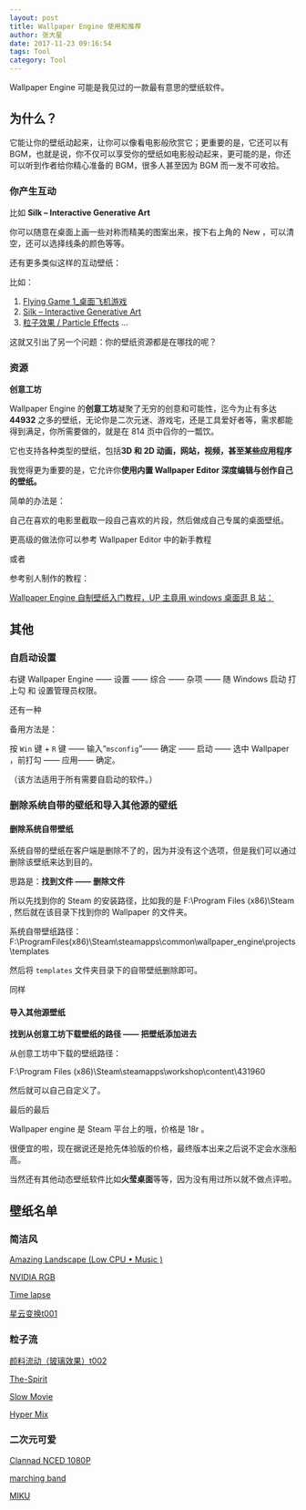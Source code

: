 ```yaml
---
layout: post
title: Wallpaper Engine 使用和推荐
author: 张大星
date: 2017-11-23 09:16:54
tags: Tool
category: Tool
---
```


Wallpaper Engine 可能是我见过的一款最有意思的壁纸软件。





## 为什么？

它能让你的壁纸动起来，让你可以像看电影般欣赏它；更重要的是，它还可以有 BGM，也就是说，你不仅可以享受你的壁纸如电影般动起来，更可能的是，你还可以听到作者给你精心准备的 BGM，很多人甚至因为 BGM 而一发不可收拾。

### 你产生互动

比如 **Silk – Interactive Generative Art**

你可以随意在桌面上画一些对称而精美的图案出来，按下右上角的 New ，可以清空，还可以选择线条的颜色等等。

还有更多类似这样的互动壁纸：

比如： 

1.  [Flying Game 1_桌面飞机游戏](http://steamcommunity.com/sharedfiles/filedetails/?id=820524571)
 2. [Silk – Interactive Generative Art](http://steamcommunity.com/sharedfiles/filedetails/?id=823274093)
3. [粒子效果 / Particle Effects](http://steamcommunity.com/sharedfiles/filedetails/?id=824733767)
  ...

这就又引出了另一个问题：你的壁纸资源都是在哪找的呢？

### 资源

**创意工坊**

Wallpaper Engine 的**创意工坊**凝聚了无穷的创意和可能性，迄今为止有多达 **44932** 之多的壁纸，无论你是二次元迷、游戏宅，还是工具爱好者等，需求都能得到满足，你所需要做的，就是在 814 页中舀你的一瓢饮。

它也支持各种类型的壁纸，包括**3D 和 2D 动画，网站，视频，甚至某些应用程序**

我觉得更为重要的是，它允许你**使用内置 Wallpaper Editor 深度编辑与创作自己的壁纸。**

简单的办法是：

自己在喜欢的电影里截取一段自己喜欢的片段，然后做成自己专属的桌面壁纸。

更高级的做法你可以参考  Wallpaper Editor  中的新手教程

或者

参考别人制作的教程：

[Wallpaper Engine 自制壁纸入门教程，UP 主竟用 windows 桌面逛 B 站：](http://www.bilibili.com/video/av7689271/)

## 其他

### 自启动设置

右键 Wallpaper Engine —— 设置 —— 综合 —— 杂项 ——
随 Windows 启动 打上勾 和 设置管理员权限。

还有一种

备用方法是：

按 `Win` 键 + `R` 键 —— 输入“`msconfig`”—— 确定 —— 启动 —— 选中 Wallpaper ，前打勾 —— 应用—— 确定。

（该方法适用于所有需要自启动的软件。）

### 删除系统自带的壁纸和导入其他源的壁纸

#### 删除系统自带壁纸

系统自带的壁纸在客户端是删除不了的，因为并没有这个选项，但是我们可以通过删除该壁纸来达到目的。

思路是：**找到文件 —— 删除文件**

所以先找到你的 Steam 的安装路径，比如我的是 F:\Program Files (x86)\Steam , 然后就在该目录下找到你的 Wallpaper 的文件夹。

系统自带壁纸路径：F:\ProgramFiles(x86)\Steam\steamapps\common\wallpaper_engine\projects\templates

然后将 `templates` 文件夹目录下的自带壁纸删除即可。

同样

#### 导入其他源壁纸

**找到从创意工坊下载壁纸的路径 —— 把壁纸添加进去**

从创意工坊中下载的壁纸路径：

F:\Program Files (x86)\Steam\steamapps\workshop\content\431960

然后就可以自己自定义了。



最后的最后

Wallpaper engine 是 Steam 平台上的哦，价格是 18r 。

很便宜的啦，现在据说还是抢先体验版的价格，最终版本出来之后说不定会水涨船高。

当然还有其他动态壁纸软件比如**火莹桌面**等等，因为没有用过所以就不做点评啦。

## 壁纸名单

### 简洁风

[Amazing Landscape (Low CPU • Music )](http://steamcommunity.com/sharedfiles/filedetails/?id=824911868)

[NVIDIA RGB](http://steamcommunity.com/sharedfiles/filedetails/?id=838533954)

[Time lapse](http://steamcommunity.com/sharedfiles/filedetails/?id=824548506)

[星云变换t001](http://steamcommunity.com/sharedfiles/filedetails/?id=833227004)

### 粒子流

[颜料流动（玻璃效果）t002](http://steamcommunity.com/sharedfiles/filedetails/?id=837681768)

[The-Spirit](http://steamcommunity.com/sharedfiles/filedetails/?id=823944914)

[Slow Movie](http://steamcommunity.com/sharedfiles/filedetails/?id=897016354)

[Hyper Mix](http://steamcommunity.com/sharedfiles/filedetails/?id=837863991)

### 二次元可爱

[Clannad NCED 1080P](http://steamcommunity.com/sharedfiles/filedetails/?id=824548397)

[marching band](http://steamcommunity.com/sharedfiles/filedetails/?id=822631313)

[MIKU](http://steamcommunity.com/sharedfiles/filedetails/?id=816353979)



